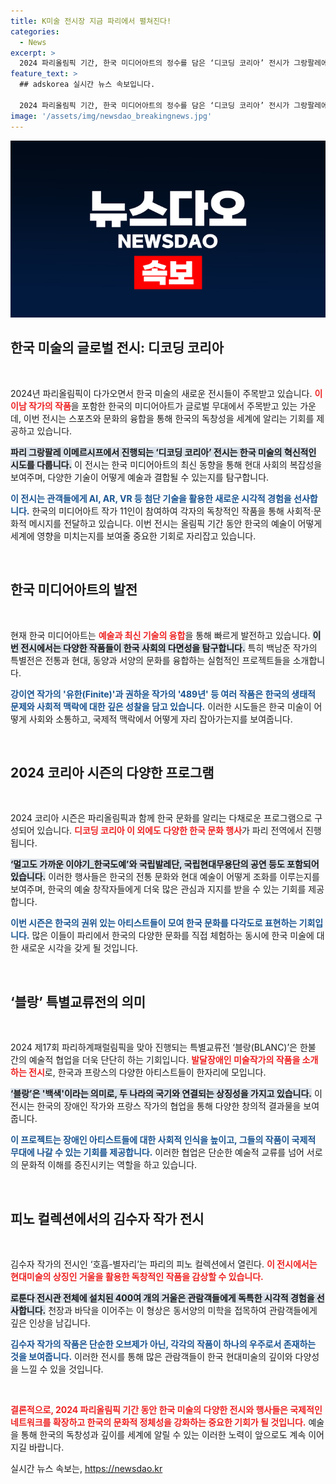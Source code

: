 ```yaml
---
title: K미술 전시장 지금 파리에서 펼쳐진다!
categories:
  - News
excerpt: >
  2024 파리올림픽 기간, 한국 미디어아트의 정수를 담은 ‘디코딩 코리아’ 전시가 그랑팔레에서 열립니다. 백남준 특별전 포함, 11인의 작품을 통해 한국 사회를 글로벌 관객에게 입체적으로 소개합니다. 놓치지 마세요!
feature_text: >
  ## adskorea 실시간 뉴스 속보입니다.

  2024 파리올림픽 기간, 한국 미디어아트의 정수를 담은 ‘디코딩 코리아’ 전시가 그랑팔레에서 열립니다. 백남준 특별전 포함, 11인의 작품을 통해 한국 사회를 글로벌 관객에게 입체적으로 소개합니다. 놓치지 마세요!
image: '/assets/img/newsdao_breakingnews.jpg'
---
```


<p><img src="/assets/img/newsdao_breakingnews.jpg" alt="adskorea 속보" /></p>

<h2 data-ke-size="size26">한국 미술의 글로벌 전시: 디코딩 코리아</h2>

<p data-ke-size="size16">&nbsp;</p>

<p>2024년 파리올림픽이 다가오면서 한국 미술의 새로운 전시들이 주목받고 있습니다. <b><span style="color: #ee2323;">이이남 작가의 작품</span></b>을 포함한 한국의 미디어아트가 글로벌 무대에서 주목받고 있는 가운데, 이번 전시는 스포츠와 문화의 융합을 통해 한국의 독창성을 세계에 알리는 기회를 제공하고 있습니다. </p>

<p><b><span style="background-color: #21538527;">파리 그랑팔레 이메르시프에서 진행되는 ‘디코딩 코리아’ 전시는 한국 미술의 혁신적인 시도를 다룹니다.</span></b> 이 전시는 한국 미디어아트의 최신 동향을 통해 현대 사회의 복잡성을 보여주며, 다양한 기술이 어떻게 예술과 결합될 수 있는지를 탐구합니다. </p>

<p><b><span style="color: #1a5490;">이 전시는 관객들에게 AI, AR, VR 등 첨단 기술을 활용한 새로운 시각적 경험을 선사합니다.</span></b> 한국의 미디어아트 작가 11인이 참여하여 각자의 독창적인 작품을 통해 사회적·문화적 메시지를 전달하고 있습니다. 이번 전시는 올림픽 기간 동안 한국의 예술이 어떻게 세계에 영향을 미치는지를 보여줄 중요한 기회로 자리잡고 있습니다.</p>

<p data-ke-size="size16">&nbsp;</p>

<h2 data-ke-size="size26">한국 미디어아트의 발전</h2>

<p data-ke-size="size16">&nbsp;</p>

<p>현재 한국 미디어아트는 <b><span style="color: #ee2323;">예술과 최신 기술의 융합</span></b>을 통해 빠르게 발전하고 있습니다. <b><span style="background-color: #21538527;">이번 전시에서는 다양한 작품들이 한국 사회의 다면성을 탐구합니다.</span></b> 특히 백남준 작가의 특별전은 전통과 현대, 동양과 서양의 문화를 융합하는 실험적인 프로젝트들을 소개합니다.</p>

<p><b><span style="color: #1a5490;">강이연 작가의 '유한(Finite)'과 권하윤 작가의 '489년' 등 여러 작품은 한국의 생태적 문제와 사회적 맥락에 대한 깊은 성찰을 담고 있습니다.</span></b> 이러한 시도들은 한국 미술이 어떻게 사회와 소통하고, 국제적 맥락에서 어떻게 자리 잡아가는지를 보여줍니다.</p>

<p data-ke-size="size16">&nbsp;</p>

<h2 data-ke-size="size26">2024 코리아 시즌의 다양한 프로그램</h2>

<p data-ke-size="size16">&nbsp;</p>

<p>2024 코리아 시즌은 파리올림픽과 함께 한국 문화를 알리는 다채로운 프로그램으로 구성되어 있습니다. <b><span style="color: #ee2323;">디코딩 코리아 이 외에도 다양한 한국 문화 행사</span></b>가 파리 전역에서 진행됩니다. </p>

<p><b><span style="background-color: #21538527;">‘멀고도 가까운 이야기_한국도예’와 국립발레단, 국립현대무용단의 공연 등도 포함되어 있습니다.</span></b> 이러한 행사들은 한국의 전통 문화와 현대 예술이 어떻게 조화를 이루는지를 보여주며, 한국의 예술 창작자들에게 더욱 많은 관심과 지지를 받을 수 있는 기회를 제공합니다.</p>

<p><b><span style="color: #1a5490;">이번 시즌은 한국의 권위 있는 아티스트들이 모여 한국 문화를 다각도로 표현하는 기회입니다.</span></b> 많은 이들이 파리에서 한국의 다양한 문화를 직접 체험하는 동시에 한국 미술에 대한 새로운 시각을 갖게 될 것입니다.</p>

<p data-ke-size="size16">&nbsp;</p>

<h2 data-ke-size="size26">‘블랑’ 특별교류전의 의미</h2>

<p data-ke-size="size16">&nbsp;</p>

<p>2024 제17회 파리하계패럴림픽을 맞아 진행되는 특별교류전 ‘블랑(BLANC)’은 한불 간의 예술적 협업을 더욱 단단히 하는 기회입니다. <b><span style="color: #ee2323;">발달장애인 미술작가의 작품을 소개하는 전시</span></b>로, 한국과 프랑스의 다양한 아티스트들이 한자리에 모입니다.</p>

<p><b><span style="background-color: #21538527;">‘블랑’은 '백색'이라는 의미로, 두 나라의 국기와 연결되는 상징성을 가지고 있습니다.</span></b> 이 전시는 한국의 장애인 작가와 프랑스 작가의 협업을 통해 다양한 창의적 결과물을 보여줍니다. </p>

<p><b><span style="color: #1a5490;">이 프로젝트는 장애인 아티스트들에 대한 사회적 인식을 높이고, 그들의 작품이 국제적 무대에 나갈 수 있는 기회를 제공합니다.</span></b> 이러한 협업은 단순한 예술적 교류를 넘어 서로의 문화적 이해를 증진시키는 역할을 하고 있습니다.</p>

<p data-ke-size="size16">&nbsp;</p>

<h2 data-ke-size="size26">피노 컬렉션에서의 김수자 작가 전시</h2>

<p data-ke-size="size16">&nbsp;</p>

<p>김수자 작가의 전시인 ‘호흡-별자리’는 파리의 피노 컬렉션에서 열린다. <b><span style="color: #ee2323;">이 전시에서는 현대미술의 상징인 거울을 활용한 독창적인 작품을 감상할 수 있습니다.</span></b> </p>

<p><b><span style="background-color: #21538527;">로툰다 전시관 전체에 설치된 400여 개의 거울은 관람객들에게 독특한 시각적 경험을 선사합니다.</span></b> 천장과 바닥을 이어주는 이 형상은 동서양의 미학을 접목하여 관람객들에게 깊은 인상을 남깁니다.</p>

<p><b><span style="color: #1a5490;">김수자 작가의 작품은 단순한 오브제가 아닌, 각각의 작품이 하나의 우주로서 존재하는 것을 보여줍니다.</span></b> 이러한 전시를 통해 많은 관람객들이 한국 현대미술의 깊이와 다양성을 느낄 수 있을 것입니다.</p>

<p data-ke-size="size16">&nbsp;</p>

<p><b><span style="color: #ee2323;">결론적으로, 2024 파리올림픽 기간 동안 한국 미술의 다양한 전시와 행사들은 국제적인 네트워크를 확장하고 한국의 문화적 정체성을 강화하는 중요한 기회가 될 것입니다.</span></b> 예술을 통해 한국의 독창성과 깊이를 세계에 알릴 수 있는 이러한 노력이 앞으로도 계속 이어지길 바랍니다.</p>
실시간 뉴스 속보는, <a href="https://newsdao.kr" rel="dofollow">https://newsdao.kr</a>


